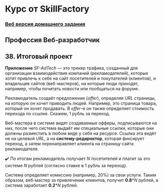 # Курс от SkillFactory

### [Веб версия домашнего задания]()

## **Профессия Веб-разработчик**

## 38. Итоговый проект

**Приложение** _SF-AdTech_ — это трекер трафика, созданный для организации взаимодействия компаний (рекламодателей), которые хотят привлечь к себе на сайт посетителей и покупателей (клиентов), и владельцев сайтов (веб-мастеров), на которые люди приходят, например, чтобы почитать новости или пообщаться на форуме.

Рекламодатель создаёт предложение (_offer_), определяя _URL_ страницы, на которую он хочет приводить людей. Например, это страница товара, который он хочет продавать. В _offer_-е он также определяет стоимость перехода по ссылке. Скажем, 1 рубль за переход.

Веб-мастера в системе видят создаваемые офферы, подписываются на них, после чего система выдаёт им специальные ссылки, которые они должны разместить в любом виде у себя на ресурсе. Ссылка эта ведёт не на целевой _URL_, а на **систему-редиректор**, которая фиксирует переход, а затем перенаправляет клиента на страницу сайта рекламодателя.

:heavy_check_mark: По итогам рекламодатель получает _N_ посетителей и платит за это системе _N_ рублей (согласно ставке в 1 рубль за переход).

Система определяет комиссию (например, 20%) за свои услуги. Таким образом, веб-мастер за привлечение клиентов, получит **0.8**\*_N_ рублей, а система заработает **0.2**\*_N_ рублей.
